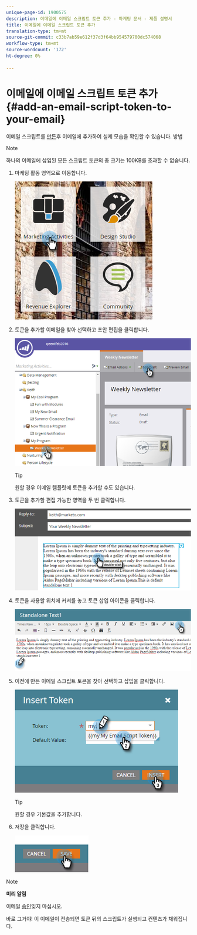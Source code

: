 ```yaml
---
unique-page-id: 1900575
description: 이메일에 이메일 스크립트 토큰 추가 - 마케팅 문서 - 제품 설명서
title: 이메일에 이메일 스크립트 토큰 추가
translation-type: tm+mt
source-git-commit: c33b7ab59e612f37d3f64bb954579700dc574068
workflow-type: tm+mt
source-wordcount: '172'
ht-degree: 0%

---
```



# 이메일에 이메일 스크립트 토큰 추가 {#add-an-email-script-token-to-your-email}

이메일 스크립트를 [만든](create-an-email-script-token.md)후 이메일에 추가하여 실제 모습을 확인할 수 있습니다. 방법

>[!NOTE]
>
>하나의 이메일에 삽입된 모든 스크립트 토큰의 총 크기는 100KB를 초과할 수 없습니다.

1. 마케팅 활동 영역으로 이동합니다.

   ![](assets/one-2.png)

1. 토큰을 추가할 이메일을 찾아 선택하고 초안 편집을 클릭합니다.

   ![](assets/two-2.png)

   >[!TIP]
   >
   >원할 경우 이메일 템플릿에 토큰을 추가할 수도 있습니다.

1. 토큰을 추가할 편집 가능한 영역을 두 번 클릭합니다.

   ![](assets/three-2.png)

1. 토큰을 사용할 위치에 커서를 놓고 토큰 삽입 아이콘을 클릭합니다.

   ![](assets/four-2.png)

1. 이전에 만든 이메일 스크립트 토큰을 찾아 선택하고 삽입을 클릭합니다.

   ![](assets/five-1.png)

   >[!TIP]
   >
   >원할 경우 기본값을 추가합니다.

1. 저장을 클릭합니다.

   ![](assets/six.png)

>[!NOTE]
>
>**미리 알림**
>
>이메일 [승인](../../../../product-docs/email-marketing/general/creating-an-email/approve-an-email.md)잊지 마십시오.

바로 그거야! 이 이메일이 전송되면 토큰 뒤의 스크립트가 실행되고 컨텐츠가 채워집니다.

